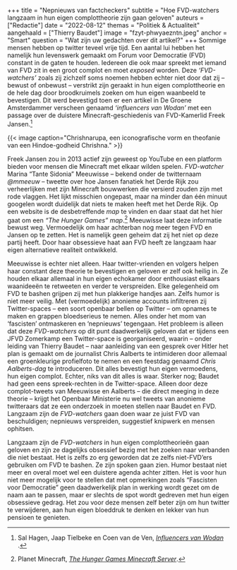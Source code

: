 +++
title = "Nepnieuws van factcheckers"
subtitle = "Hoe FVD-watchers langzaam in hun eigen complottheorie zijn gaan geloven"
auteurs = ["Redactie"]
date = "2022-08-12"
themas = "Politiek & Actualiteit"
aangehaald = ["Thierry Baudet"]
image = "fzyt-phwyaezntn.jpeg"
anchor = "Smart"
question = "Wat zijn uw gedachten over dit artikel?"
+++
Sommige mensen hebben op twitter teveel vrije tijd. Een aantal lui hebben het namelijk hun levenswerk gemaakt om Forum voor Democratie (FVD) constant in de gaten te houden. Iedereen die ook maar spreekt met iemand van FVD zit in een groot complot en moet *exposed* worden. Deze *‘FVD-watchers’* zoals zij zichzelf soms noemen hebben echter niet door dat zij – bewust of onbewust – verstrikt zijn geraakt in hun eigen complottheorie en de hele dag door broodkruimels zoeken om hun eigen waanbeeld te bevestigen. Dit werd bevestigd toen er een artikel in De Groene Amsterdammer verscheen genaamd *‘influencers van Wodan’* met een passage over de duistere Minecraft-geschiedenis van FVD-Kamerlid Freek Jansen.[^1]

{{< image caption="Chrishnarupa, een iconografische vorm en theofanie van een Hindoe-godheid Chrishna." >}}

Freek Jansen zou in 2013 actief zijn geweest op YouTube en een platform bieden voor mensen die Minecraft met elkaar wilden spelen. *FVD-watcher* Marina “Tante Sidonia” Meeuwisse – bekend onder de twitternaam *@mmeeuw* – tweette over hoe Jansen fanatiek het Derde Rijk zou verheerlijken met zijn Minecraft bouwwerken die versierd zouden zijn met rode vlaggen. Het lijkt misschien ongepast, maar na minder dan één minuut googelen wordt duidelijk dat niets te maken heeft met het Derde Rijk. Op een website is de desbetreffende *map* te vinden en daar staat dat het hier gaat om een *“The Hunger Games”* *map*.[^2] Meeuwisse laat deze informatie bewust weg. Vermoedelijk om haar achterban nog meer tegen FVD en Jansen op te zetten. Het is namelijk geen geheim dat zij het niet op deze partij heeft. Door haar obsessieve haat aan FVD heeft ze langzaam haar eigen alternatieve realiteit ontwikkeld.

Meeuwisse is echter niet alleen. Haar twitter-vrienden en volgers helpen haar constant deze theorie te bevestigen en geloven er zelf ook heilig in. Ze houden elkaar allemaal in hun eigen echokamer door enthousiast elkaars waanideeën te retweeten en verder te verspreiden. Elke gelegenheid om FVD te bashen grijpen zij met hun plakkerige handjes aan. Zelfs humor is niet meer veilig. Met (vermoedelijk) anonieme accounts infiltreren zij Twitter-spaces – een soort openbaar bellen op Twitter – om opnames te maken en grappen bloedserieus te nemen. Alles onder het mom van ‘fascisten’ ontmaskeren en ‘nepnieuws’ tegengaan. Het probleem is alleen dat deze *FVD-watchers* op dit punt daadwerkelijk geloven dat er tijdens een JFVD Zomerkamp een Twitter-space is georganiseerd, waarin – onder leiding van Thierry Baudet – naar aanleiding van een gesprek over Hitler het plan is gemaakt om de journalist Chris Aalberts te intimideren door allemaal een groenkleurige profielfoto te nemen en een feestdag genaamd *Chris Aalberts-dag* te introduceren. Dit alles bevestigt hun eigen vermoedens, hun eigen complot. Echter, niks van dit alles is waar. Sterker nog; Baudet had geen eens spreek-rechten in de Twitter-space. Alleen door deze complot-tweets van Meeuwisse en Aalberts – die direct meeging in deze theorie – krijgt het Openbaar Ministerie nu wel tweets van anonieme twitteraars dat ze een onderzoek in moeten stellen naar Baudet en FVD. Langzaam zijn de *FVD-watchers* gaan doen waar ze juist FVD van beschuldigen; nepnieuws verspreiden, suggestief knipwerk en mensen ophitsen.

Langzaam zijn de *FVD-watchers* in hun eigen complottheorieën gaan geloven en zijn ze dagelijks obsessief bezig met het zoeken naar verbanden die niet bestaat. Het is zelfs zo erg geworden dat ze zelfs niet-FVD’ers gebruiken om FVD te bashen. Ze zijn spoken gaan zien. Humor bestaat niet meer en overal moet wel een duistere agenda achter zitten. Het is voor hun niet meer mogelijk voor te stellen dat met opmerkingen zoals “Fascisten voor Democratie” geen daadwerkelijk plan in werking wordt gezet om de naam aan te passen, maar er slechts de spot wordt gedreven met hun eigen obsessieve gedrag. Het zou voor deze mensen zelf beter zijn om hun twitter te verwijderen, aan hun eigen bloeddruk te denken en lekker van hun pensioen te genieten.

[^1]: Sal Hagen, Jaap Tielbeke en Coen van de Ven, *[Influencers van Wodan
](https://www.groene.nl/artikel/influencers-van-wodan)*.
[^2]: Planet Minecraft, *[The Hunger Games Minecraft Server](https://www.planetminecraft.com/server/lantea-pvp---factions-/)*.
